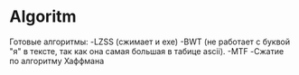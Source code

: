 # Algoritm
Готовые алгоритмы:
-LZSS (сжимает и exe)
-BWT (не работает с буквой "я" в тексте, так как она самая большая в табице ascii).
-MTF
-Сжатие по алгоритму Хаффмана
